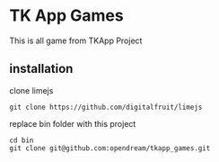 # TK App Games

This is all game from TKApp Project


## installation

clone limejs

    git clone https://github.com/digitalfruit/limejs

replace bin folder with this project

    cd bin
    git clone git@github.com:opendream/tkapp_games.git